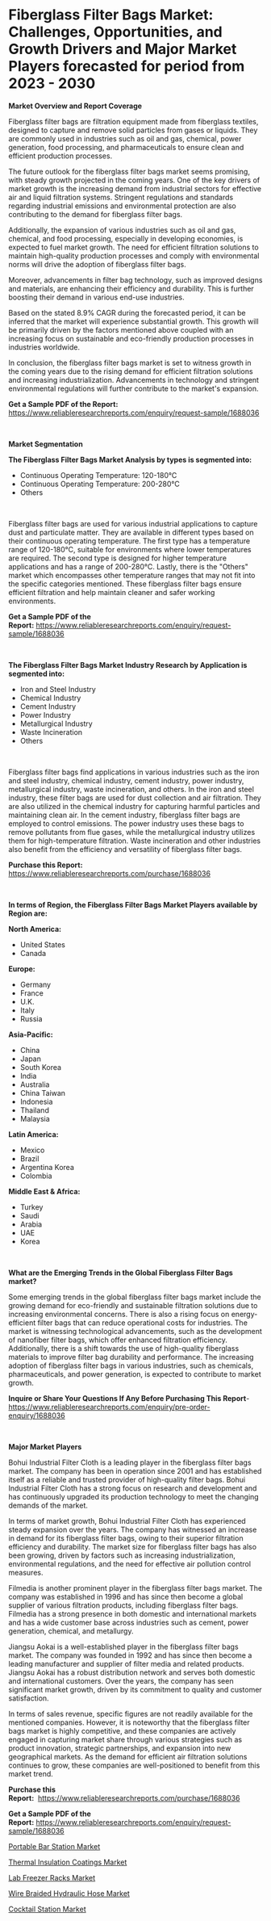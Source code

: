 <p><h1>Fiberglass Filter Bags Market: Challenges, Opportunities, and Growth Drivers and Major Market Players forecasted for period from 2023 - 2030</h1></p><p><strong>Market Overview and Report Coverage</strong></p>
<p><p>Fiberglass filter bags are filtration equipment made from fiberglass textiles, designed to capture and remove solid particles from gases or liquids. They are commonly used in industries such as oil and gas, chemical, power generation, food processing, and pharmaceuticals to ensure clean and efficient production processes.</p><p>The future outlook for the fiberglass filter bags market seems promising, with steady growth projected in the coming years. One of the key drivers of market growth is the increasing demand from industrial sectors for effective air and liquid filtration systems. Stringent regulations and standards regarding industrial emissions and environmental protection are also contributing to the demand for fiberglass filter bags.</p><p>Additionally, the expansion of various industries such as oil and gas, chemical, and food processing, especially in developing economies, is expected to fuel market growth. The need for efficient filtration solutions to maintain high-quality production processes and comply with environmental norms will drive the adoption of fiberglass filter bags.</p><p>Moreover, advancements in filter bag technology, such as improved designs and materials, are enhancing their efficiency and durability. This is further boosting their demand in various end-use industries.</p><p>Based on the stated 8.9% CAGR during the forecasted period, it can be inferred that the market will experience substantial growth. This growth will be primarily driven by the factors mentioned above coupled with an increasing focus on sustainable and eco-friendly production processes in industries worldwide.</p><p>In conclusion, the fiberglass filter bags market is set to witness growth in the coming years due to the rising demand for efficient filtration solutions and increasing industrialization. Advancements in technology and stringent environmental regulations will further contribute to the market's expansion.</p></p>
<p><strong>Get a Sample PDF of the Report:</strong> <a href="https://www.reliableresearchreports.com/enquiry/request-sample/1688036">https://www.reliableresearchreports.com/enquiry/request-sample/1688036</a></p>
<p>&nbsp;</p>
<p><strong>Market Segmentation</strong></p>
<p><strong>The Fiberglass Filter Bags Market Analysis by types is segmented into:</strong></p>
<p><ul><li>Continuous Operating Temperature: 120-180°C</li><li>Continuous Operating Temperature: 200-280°C</li><li>Others</li></ul></p>
<p>&nbsp;</p>
<p><p>Fiberglass filter bags are used for various industrial applications to capture dust and particulate matter. They are available in different types based on their continuous operating temperature. The first type has a temperature range of 120-180°C, suitable for environments where lower temperatures are required. The second type is designed for higher temperature applications and has a range of 200-280°C. Lastly, there is the "Others" market which encompasses other temperature ranges that may not fit into the specific categories mentioned. These fiberglass filter bags ensure efficient filtration and help maintain cleaner and safer working environments.</p></p>
<p><strong>Get a Sample PDF of the Report:</strong>&nbsp;<a href="https://www.reliableresearchreports.com/enquiry/request-sample/1688036">https://www.reliableresearchreports.com/enquiry/request-sample/1688036</a></p>
<p>&nbsp;</p>
<p><strong>The Fiberglass Filter Bags Market Industry Research by Application is segmented into:</strong></p>
<p><ul><li>Iron and Steel Industry</li><li>Chemical Industry</li><li>Cement Industry</li><li>Power Industry</li><li>Metallurgical Industry</li><li>Waste Incineration</li><li>Others</li></ul></p>
<p>&nbsp;</p>
<p><p>Fiberglass filter bags find applications in various industries such as the iron and steel industry, chemical industry, cement industry, power industry, metallurgical industry, waste incineration, and others. In the iron and steel industry, these filter bags are used for dust collection and air filtration. They are also utilized in the chemical industry for capturing harmful particles and maintaining clean air. In the cement industry, fiberglass filter bags are employed to control emissions. The power industry uses these bags to remove pollutants from flue gases, while the metallurgical industry utilizes them for high-temperature filtration. Waste incineration and other industries also benefit from the efficiency and versatility of fiberglass filter bags.</p></p>
<p><strong>Purchase this Report:</strong>&nbsp; <a href="https://www.reliableresearchreports.com/purchase/1688036">https://www.reliableresearchreports.com/purchase/1688036</a></p>
<p>&nbsp;</p>
<p><strong>In terms of Region, the Fiberglass Filter Bags Market Players available by Region are:</strong></p>
<p>
    <p> <strong> North America: </strong>
        <ul>
            <li>United States</li>
            <li>Canada</li>
        </ul>
        </p> 
    <p> <strong> Europe: </strong>
        <ul>
            <li>Germany</li>
            <li>France</li>
            <li>U.K.</li>
            <li>Italy</li>
            <li>Russia</li>
        </ul>
        </p> 
    <p> <strong> Asia-Pacific: </strong>
        <ul>
            <li>China</li>
            <li>Japan</li>
            <li>South Korea</li>
            <li>India</li>
            <li>Australia</li>
            <li>China Taiwan</li>
            <li>Indonesia</li>
            <li>Thailand</li>
            <li>Malaysia</li>
        </ul>
        </p> 
    <p> <strong> Latin America: </strong>
        <ul>
            <li>Mexico</li>
            <li>Brazil</li>
            <li>Argentina Korea</li>
            <li>Colombia</li>
        </ul>
        </p> 
    <p> <strong> Middle East & Africa: </strong>
        <ul>
            <li>Turkey</li>
            <li>Saudi</li>
            <li>Arabia</li>
            <li>UAE</li>
            <li>Korea</li>
        </ul>
    </p>
    </p>
<p>&nbsp;</p>
<p><strong>What are the Emerging Trends in the Global Fiberglass Filter Bags market?</strong></p>
<p><p>Some emerging trends in the global fiberglass filter bags market include the growing demand for eco-friendly and sustainable filtration solutions due to increasing environmental concerns. There is also a rising focus on energy-efficient filter bags that can reduce operational costs for industries. The market is witnessing technological advancements, such as the development of nanofiber filter bags, which offer enhanced filtration efficiency. Additionally, there is a shift towards the use of high-quality fiberglass materials to improve filter bag durability and performance. The increasing adoption of fiberglass filter bags in various industries, such as chemicals, pharmaceuticals, and power generation, is expected to contribute to market growth.</p></p>
<p><strong>Inquire or Share Your Questions If Any Before Purchasing This Report</strong>- <a href="https://www.reliableresearchreports.com/enquiry/pre-order-enquiry/1688036">https://www.reliableresearchreports.com/enquiry/pre-order-enquiry/1688036</a></p>
<p>&nbsp;</p>
<p><strong>Major Market Players</strong></p>
<p><p>Bohui Industrial Filter Cloth is a leading player in the fiberglass filter bags market. The company has been in operation since 2001 and has established itself as a reliable and trusted provider of high-quality filter bags. Bohui Industrial Filter Cloth has a strong focus on research and development and has continuously upgraded its production technology to meet the changing demands of the market. </p><p>In terms of market growth, Bohui Industrial Filter Cloth has experienced steady expansion over the years. The company has witnessed an increase in demand for its fiberglass filter bags, owing to their superior filtration efficiency and durability. The market size for fiberglass filter bags has also been growing, driven by factors such as increasing industrialization, environmental regulations, and the need for effective air pollution control measures.</p><p>Filmedia is another prominent player in the fiberglass filter bags market. The company was established in 1996 and has since then become a global supplier of various filtration products, including fiberglass filter bags. Filmedia has a strong presence in both domestic and international markets and has a wide customer base across industries such as cement, power generation, chemical, and metallurgy.</p><p>Jiangsu Aokai is a well-established player in the fiberglass filter bags market. The company was founded in 1992 and has since then become a leading manufacturer and supplier of filter media and related products. Jiangsu Aokai has a robust distribution network and serves both domestic and international customers. Over the years, the company has seen significant market growth, driven by its commitment to quality and customer satisfaction.</p><p>In terms of sales revenue, specific figures are not readily available for the mentioned companies. However, it is noteworthy that the fiberglass filter bags market is highly competitive, and these companies are actively engaged in capturing market share through various strategies such as product innovation, strategic partnerships, and expansion into new geographical markets. As the demand for efficient air filtration solutions continues to grow, these companies are well-positioned to benefit from this market trend.</p></p>
<p><strong>Purchase this Report:</strong>&nbsp;&nbsp;<a href="https://www.reliableresearchreports.com/purchase/1688036">https://www.reliableresearchreports.com/purchase/1688036</a></p>
<p></p>
<p><strong>Get a Sample PDF of the Report:</strong>&nbsp;<a href="https://www.reliableresearchreports.com/enquiry/request-sample/1688036">https://www.reliableresearchreports.com/enquiry/request-sample/1688036</a></p>
<p><p><a href="https://medium.com/@aashish.reportprime2/portable-bar-station-market-trends-and-market-analysis-forecasted-for-period-2023-2030-8f9de14362d7">Portable Bar Station Market</a></p><p><a href="https://github.com/melchekhinf/Market-Research-Report-List-1/blob/main/thermal-insulation-coatings-market.md">Thermal Insulation Coatings Market</a></p><p><a href="https://medium.com/@krishna_35021/lab-freezer-racks-market-size-cagr-trends-2024-2030-a3b0eb1b6dc3">Lab Freezer Racks Market</a></p><p><a href="https://github.com/sndrkn/Market-Research-Report-List-1/blob/main/wire-braided-hydraulic-hose-market.md">Wire Braided Hydraulic Hose Market</a></p><p><a href="https://medium.com/@krish.reportprime/analyzing-cocktail-station-market-global-industry-perspective-and-forecast-2023-to-2030-b8516ab8bc00">Cocktail Station Market</a></p></p>
